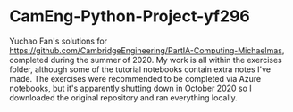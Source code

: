 # CamEng-Python-Project-yf296
Yuchao Fan's solutions for https://github.com/CambridgeEngineering/PartIA-Computing-Michaelmas, completed during the summer of 2020.
My work is all within the exercises folder, although some of the tutorial notebooks contain extra notes I've made.
The exercises were recommended to be completed via Azure notebooks, but it's apparently shutting down in October 2020 so I downloaded the original repository and ran everything locally. 
